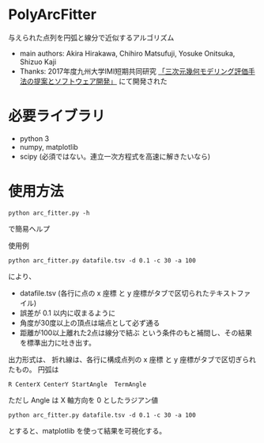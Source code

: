 PolyArcFitter
=============

与えられた点列を円弧と線分で近似するアルゴリズム

- main authors:  Akira Hirakawa, Chihiro Matsufuji, Yosuke Onitsuka, Shizuo Kaji
- Thanks: 2017年度九州大学IMI短期共同研究
[「三次元幾何モデリング評価手法の提案とソフトウェア開発」](http://www.imi.kyushu-u.ac.jp/events/view/2147) にて開発された

# 必要ライブラリ
- python 3
- numpy, matplotlib
- scipy (必須ではない。連立一次方程式を高速に解きたいなら)

# 使用方法

    python arc_fitter.py -h 

で簡易ヘルプ

使用例

	python arc_fitter.py datafile.tsv -d 0.1 -c 30 -a 100

により、
- datafile.tsv  (各行に点の x 座標 と y 座標がタブで区切られたテキストファイル)
- 誤差が 0.1 以内に収まるように
- 角度が30度以上の頂点は端点として必ず通る
- 距離が100以上離れた2点は線分で結ぶ
という条件のもと補間し、その結果を標準出力に吐き出す。

出力形式は、
折れ線は、各行に構成点列の x 座標 と y 座標がタブで区切ぎられたもの。
円弧は

    R CenterX CenterY StartAngle  TermAngle
    
ただし Angle は X 軸方向を 0 としたラジアン値

	python arc_fitter.py datafile.tsv -d 0.1 -c 30 -a 100

とすると、matplotlib を使って結果を可視化する。
